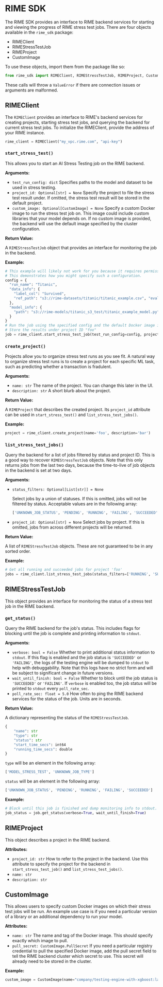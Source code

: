 # RIME SDK

The RIME SDK provides an interface to RIME backend services for starting and viewing the progress of RIME stress test jobs.
There are four objects available in the `rime_sdk` package:
* RIMEClient
* RIMEStressTestJob
* RIMEProject
* CustomImage

To use these objects, import them from the package like so:
```Python
from rime_sdk import RIMEClient, RIMEStressTestJob, RIMEProject, CustomImage
```
These calls will throw a `ValueError` if there are connection issues or arguments are malformed.

## RIMEClient

The `RIMEClient` provides an interface to RIME's backend services for creating projects, starting stress test jobs, and querying the backend for current stress test jobs.
To initialize the RIMEClient, provide the address of your RIME instance.
```Python
rime_client = RIMEClient("my_vpc.rime.com", "api-key")
```

### `start_stress_test()`

This allows you to start an AI Stress Testing job on the RIME backend.

**Arguments:**

* `test_run_config: dict`
  Specifies paths to the model and dataset to be used in stress testing.
* `project_id: Optional[str] = None`
  Specify the project to file the stress test result under.
  If omitted, the stress test result will be stored in the default project.
* `custom_image: Optional[CustomImage] = None`
  Specify a custom Docker image to run the stress test job on.
  This image could include custom libraries that your model depends on.
  If no custom image is provided, the backend will use the default image specified by the cluster configuration.

**Return Value:**

A `RIMEStressTestJob` object that provides an interface for monitoring the job in the backend.

**Example:**

```Python
# This example will likely not work for you because it requires permissions to a specific S3 bucket.
# This demonstrates how you might specify such a configuration.
config = {
  "run_name": "Titanic", 
  "data_info": { 
    "label_col": "Survived", 
    "ref_path": "s3://rime-datasets/titanic/titanic_example.csv", "eval_path": "s3://rime-datasets/titanic/titanic_example.csv" 
  }, 
  "model_info": {
    "path": "s3://rime-models/titanic_s3_test/titanic_example_model.py"
  }
}
# Run the job using the specified config and the default Docker image in the RIME backend.
# Store the results under project ID "foo"
job = rime_client.start_stress_test_job(test_run_config=config, project_id="foo")
```

### `create_project()`

Projects allow you to organize stress test runs as you see fit.
A natural way to organize stress test runs is to create a project for each specific ML task, such as predicting whether a transaction is fradulent.

**Arguments:**

* `name: str`
  The name of the project.
  You can change this later in the UI.
* `description: str`
  A short blurb about the project.

**Return Value:**

A `RIMEProject` that describes the created project.
Its `project_id` attribute can be used in `start_stress_test()` and `list_stress_test_jobs()`.

**Example:**

```Python
project = rime_client.create_project(name='foo', description='bar')
```

### `list_stress_test_jobs()`

Query the backend for a list of jobs filtered by status and project ID.
This is a good way to recover `RIMEStressTestJob` objects.
Note that this only returns jobs from the last two days, because the time-to-live of job objects in the backend is set at two days.

**Arguments:**

* `status_filters: Optional[List[str]] = None`

  Select jobs by a union of statuses.
  If this is omitted, jobs will not be filtered by status.
  Acceptable values are in the following array:
  ```Python
  ['UNKNOWN_JOB_STATUS', 'PENDING', 'RUNNING', 'FAILING', 'SUCCEEDED']
  ```
* `project_id: Optional[str] = None`
  Select jobs by project.
  If this is omitted, jobs from across different projects will be returned.

**Return Value:**

A list of `RIMEStressTestJob` objects.
These are not guaranteed to be in any sorted order.

**Example:**
```Python
# Get all running and succeeded jobs for project 'foo'
jobs = rime_client.list_stress_test_jobs(status_filters=['RUNNING', 'SUCCEEDED'], project_id='foo')
```

## RIMEStressTestJob

This object provides an interface for monitoring the status of a stress test job in the RIME backend.

### `get_status()`

Query the RIME backend for the job's status.
This includes flags for blocking until the job is complete and printing information to `stdout`.

**Arguments:**

* `verbose: bool = False`
  Whether to print additional status information to `stdout`.
  If this flag is enabled and the job status is `'SUCCEEDED'` or `'FAILING'`, the logs of the testing engine will be dumped to `stdout` to help with debuggability.
  Note that this logs have no strict form and will be subject to significant change in future versions.
* `wait_until_finish: bool = False`
  Whether to block until the job status is `'SUCCEEDED'` or `'FAILING'`.
  If `verbose` is enabled too, the job status will be printed to `stdout` every `poll_rate_sec`.
* `poll_rate_sec: float = 5.0`
  How often to ping the RIME backend services for the status of the job.
  Units are in seconds.

**Return Value:**

A dictionary representing the status of the `RIMEStressTestJob`.
```Python
{
	"name": str
	"type": str
	"status": str
	"start_time_secs": int64
	"running_time_secs": double
}
```
`type` will be an element in the following array:
```Python
['MODEL_STRESS_TEST', 'UNKNOWN_JOB_TYPE']
```
`status` will be an element in the following array:
```Python
['UNKNOWN_JOB_STATUS', 'PENDING', 'RUNNING', 'FAILING', 'SUCCEEDED']
```

**Example:**

```Python
# Block until this job is finished and dump monitoring info to stdout.
job_status = job.get_status(verbose=True, wait_until_finish=True)
```

## RIMEProject

This object describes a project in the RIME backend.

**Attributes:**

* `project_id: str`
  How to refer to the project in the backend.
  Use this attribute to specify the project for the backend in `start_stress_test_job()` and `list_stress_test_jobs()`.
* `name: str`
* `description: str`

## CustomImage

This allows users to specify custom Docker images on which their stress test jobs will be run.
An example use case is if you need a particular version of a library or an additional dependency to run your model.

**Attributes:**

* `name: str`
  The name and tag of the Docker image.
  This should specify exactly which image to pull.
* `pull_secret: CustomImage.PullSecret`
  If you need a particular registry credential to pull the specified Docker image, add the pull secret field to tell the RIME backend cluster which secret to use.
  This secret will already need to be stored in the cluster.

**Example:**

```Python
custom_image = CustomImage(name="company/testing-engine-with-xgboost:latest", pull_secret=CustomImage.PullSecret(name="my_secret_name"))
```
